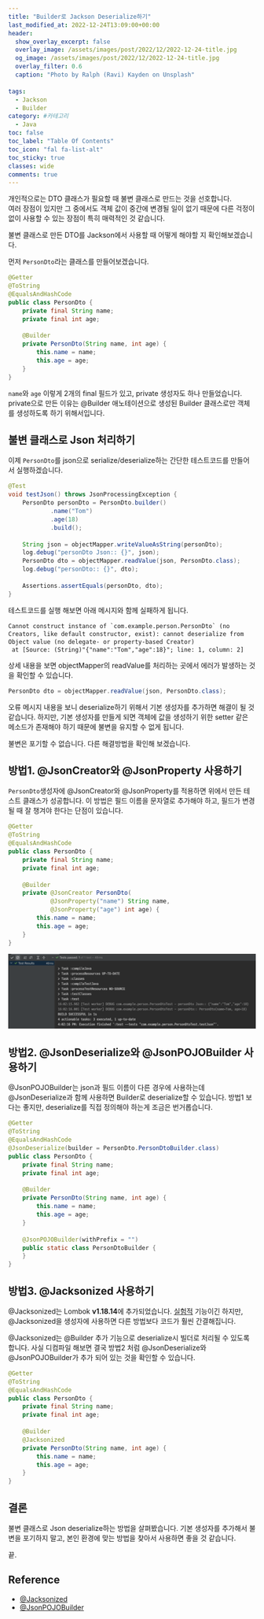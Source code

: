 ```yaml
---
title: "Builder로 Jackson Deserialize하기"
last_modified_at: 2022-12-24T13:09:00+00:00
header:
  show_overlay_excerpt: false
  overlay_image: /assets/images/post/2022/12/2022-12-24-title.jpg
  og_image: /assets/images/post/2022/12/2022-12-24-title.jpg
  overlay_filter: 0.6
  caption: "Photo by Ralph (Ravi) Kayden on Unsplash"
  
tags:
  - Jackson
  - Builder
category: #카테고리
  - Java
toc: false
toc_label: "Table Of Contents"
toc_icon: "fal fa-list-alt"
toc_sticky: true
classes: wide
comments: true
---
```


개인적으로는 DTO 클래스가 필요할 때 불변 클래스로 만드는 것을 선호합니다.  
여러 장점이 있지만 그 중에서도 객체 값이 중간에 변경될 일이 없기 때문에 
다른 걱정이 없이 사용할 수 있는 장점이 특히 매력적인 것 같습니다.

불변 클래스로 만든 DTO를 Jackson에서 사용할 때 어떻게 해야할 지 확인해보겠습니다.

먼저 `PersonDto`라는 클래스를 만들어보겠습니다.
```java
@Getter
@ToString
@EqualsAndHashCode
public class PersonDto {
    private final String name;
    private final int age;

    @Builder
    private PersonDto(String name, int age) {
        this.name = name;
        this.age = age;
    }
}
```
`name`와 `age` 이렇게 2개의 final 필드가 있고, private 생성자도 하나 만들었습니다.
private으로 만든 이유는 @Builder 애노테이션으로 생성된 Builder 클래스로만 객체를 생성하도록 하기 위해서입니다.

## 불변 클래스로 Json 처리하기

이제 `PersonDto`를 json으로 serialize/deserialize하는 간단한 테스트코드를 만들어서 실행하겠습니다.
```java
@Test
void testJson() throws JsonProcessingException {
    PersonDto personDto = PersonDto.builder()
            .name("Tom")
            .age(18)
            .build();

    String json = objectMapper.writeValueAsString(personDto);
    log.debug("personDto Json:: {}", json);
    PersonDto dto = objectMapper.readValue(json, PersonDto.class);
    log.debug("personDto:: {}", dto);

    Assertions.assertEquals(personDto, dto);
}
```
테스트코드를 실행 해보면 아래 메시지와 함께 실패하게 됩니다.


```
Cannot construct instance of `com.example.person.PersonDto` (no Creators, like default constructor, exist): cannot deserialize from Object value (no delegate- or property-based Creator)
 at [Source: (String)"{"name":"Tom","age":18}"; line: 1, column: 2]
```
상세 내용을 보면 objectMapper의 readValue를 처리하는 곳에서 에러가 발생하는 것을 확인할 수 있습니다.
```java
PersonDto dto = objectMapper.readValue(json, PersonDto.class);
```
오류 메시지 내용을 보니 deserialize하기 위해서 기본 생성자를 추가하면 해결이 될 것 같습니다.
하지만, 기본 생성자를 만들게 되면 객체에 값을 생성하기 위한 setter 같은 메소드가 존재해야 하기 때문에 불변을 유지할 수 없게 됩니다.

불변은 포기할 수 없습니다. 다른 해결방법을 확인해 보겠습니다.


## 방법1. @JsonCreator와 @JsonProperty 사용하기
 
`PersonDto`생성자에 @JsonCreator와 @JsonProperty를 적용하면 위에서 만든 테스트 클래스가 성공합니다.
이 방법은 필드 이름을 문자열로 추가해야 하고, 필드가 변경될 때 잘 챙겨야 한다는 단점이 있습니다.

```java
@Getter
@ToString
@EqualsAndHashCode
public class PersonDto {
    private final String name;
    private final int age;

    @Builder
    private @JsonCreator PersonDto(
            @JsonProperty("name") String name,
            @JsonProperty("age") int age) {
        this.name = name;
        this.age = age;
    }
}
```
![성공1](https://raw.githubusercontent.com/kapentaz/kapentaz.github.io/master/assets/images/post/2022/12/2022-12-24-solution1.png)

## 방법2. @JsonDeserialize와 @JsonPOJOBuilder 사용하기

@JsonPOJOBuilder는 json과 필드 이름이 다른 경우에 사용하는데 @JsonDeserialize과 함께 사용하면 Builder로 deserialize할 수 있습니다.
방법1 보다는 좋지만, deserialize를 직접 정의해야 하는게 조금은 번거롭습니다.

```java
@Getter
@ToString
@EqualsAndHashCode
@JsonDeserialize(builder = PersonDto.PersonDtoBuilder.class)
public class PersonDto {
    private final String name;
    private final int age;

    @Builder
    private PersonDto(String name, int age) {
        this.name = name;
        this.age = age;
    }

    @JsonPOJOBuilder(withPrefix = "")
    public static class PersonDtoBuilder {
    }
}
```

## 방법3. @Jacksonized 사용하기

@Jacksonized는 Lombok **v1.18.14**에 추가되었습니다. [실험적](https://projectlombok.org/features/experimental/) 기능이긴 하지만,
@Jacksonized을 생성자에 사용하면 다른 방법보다 코드가 훨씬 간결해집니다.

@Jacksonized는 @Builder 추가 기능으로 deserialize시 빌더로 처리될 수 있도록 합니다.
사실 디컴파일 해보면 결국 방법2 처럼 @JsonDeserialize와 @JsonPOJOBuilder가 추가 되어 있는 것을 확인할 수 있습니다. 

```java
@Getter
@ToString
@EqualsAndHashCode
public class PersonDto {
    private final String name;
    private final int age;

    @Builder
    @Jacksonized
    private PersonDto(String name, int age) {
        this.name = name;
        this.age = age;
    }
}
```

## 결론
불변 클래스로 Json deserialize하는 방법을 살펴봤습니다. 
기본 생성자를 추가해서 불변을 포기하지 말고, 본인 환경에 맞는 방법을 찾아서 사용하면 좋을 것 같습니다.

끝.

## Reference
- [@Jacksonized](https://projectlombok.org/features/experimental/Jacksonized)
- [@JsonPOJOBuilder](https://www.baeldung.com/jackson-advanced-annotations)


